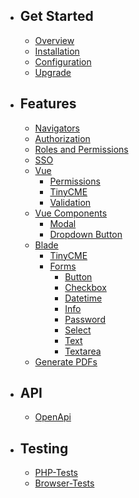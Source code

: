 - ## Get Started
    - [Overview](/{{route}}/{{version}}/overview)
    - [Installation](/{{route}}/{{version}}/install)
    - [Configuration](/{{route}}/{{version}}/config)
    - [Upgrade](/{{route}}/{{version}}/upgrade)
- ## Features
    - [Navigators](/{{route}}/{{version}}/navigators)
    - [Authorization](/{{route}}/{{version}}/auth)
    - [Roles and Permissions](/{{route}}/{{version}}/role)
    - [SSO](/{{route}}/{{version}}/sso)
    - [Vue](/{{route}}/{{version}}/vue)
        - [Permissions](/{{route}}/{{version}}/vue-permissions)
        - [TinyCME](/{{route}}/{{version}}/vue-editor)
        - [Validation](/{{route}}/{{version}}/vue-validation)
    - [Vue Components](/{{route}}/{{version}}/vue-components)
        - [Modal](/{{route}}/{{version}}/vue-modal)
        - [Dropdown Button](/{{route}}/{{version}}/vue-dropdown-button)
    - [Blade](/{{route}}/{{version}}/blade)
        - [TinyCME](/{{route}}/{{version}}/blade-editor)
        - [Forms](/{{route}}/{{version}}/blade-form)
            - [Button](/{{route}}/{{version}}/blade-form-button)
            - [Checkbox](/{{route}}/{{version}}/blade-form-checkbox)
            - [Datetime](/{{route}}/{{version}}/blade-form-datetime)
            - [Info](/{{route}}/{{version}}/blade-form-info)
            - [Password](/{{route}}/{{version}}/blade-form-password)
            - [Select](/{{route}}/{{version}}/blade-form-select)
            - [Text](/{{route}}/{{version}}/blade-form-text)
            - [Textarea](/{{route}}/{{version}}/blade-form-textarea)
    - [Generate PDFs](/{{route}}/{{version}}/pdf)
- ## API
    - [OpenApi](/{{route}}/{{version}}/openapi)
- ## Testing
    - [PHP-Tests](/{{route}}/{{version}}/php-test)
    - [Browser-Tests](/{{route}}/{{version}}/browser-test)